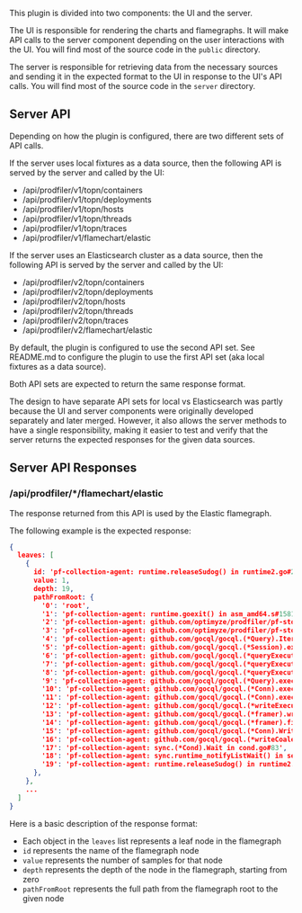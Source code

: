 This plugin is divided into two components: the UI and the server.

The UI is responsible for rendering the charts and flamegraphs. It will make
API calls to the server component depending on the user interactions with the
UI. You will find most of the source code in the `public` directory.

The server is responsible for retrieving data from the necessary sources and
sending it in the expected format to the UI in response to the UI's API calls.
You will find most of the source code in the `server` directory.

## Server API

Depending on how the plugin is configured, there are two different sets of API
calls.

If the server uses local fixtures as a data source, then the following API is
served by the server and called by the UI:

* /api/prodfiler/v1/topn/containers
* /api/prodfiler/v1/topn/deployments
* /api/prodfiler/v1/topn/hosts
* /api/prodfiler/v1/topn/threads
* /api/prodfiler/v1/topn/traces
* /api/prodfiler/v1/flamechart/elastic

If the server uses an Elasticsearch cluster as a data source, then the following
API is served by the server and called by the UI:

* /api/prodfiler/v2/topn/containers
* /api/prodfiler/v2/topn/deployments
* /api/prodfiler/v2/topn/hosts
* /api/prodfiler/v2/topn/threads
* /api/prodfiler/v2/topn/traces
* /api/prodfiler/v2/flamechart/elastic

By default, the plugin is configured to use the second API set. See README.md to
configure the plugin to use the first API set (aka local fixtures as a data
source).

Both API sets are expected to return the same response format.

The design to have separate API sets for local vs Elasticsearch was partly
because the UI and server components were originally developed separately and
later merged. However, it also allows the server methods to have a single
responsibility, making it easier to test and verify that the server returns
the expected responses for the given data sources.

## Server API Responses

### /api/prodfiler/*/flamechart/elastic

The response returned from this API is used by the Elastic flamegraph.

The following example is the expected response:

```json
{
  leaves: [
    {
      id: 'pf-collection-agent: runtime.releaseSudog() in runtime2.go#282',
      value: 1,
      depth: 19,
      pathFromRoot: {
        '0': 'root',
        '1': 'pf-collection-agent: runtime.goexit() in asm_amd64.s#1581',
        '2': 'pf-collection-agent: github.com/optimyze/prodfiler/pf-storage-backend/storagebackend/storagebackendv1.(*ScyllaExecutor).Start.func1 in scyllaexecutor.go#102',
        '3': 'pf-collection-agent: github.com/optimyze/prodfiler/pf-storage-backend/storagebackend/storagebackendv1.(*ScyllaExecutor).executeQueryAndReadResults in scyllaexecutor.go#158',
        '4': 'pf-collection-agent: github.com/gocql/gocql.(*Query).Iter in session.go#1246',
        '5': 'pf-collection-agent: github.com/gocql/gocql.(*Session).executeQuery in session.go#463',
        '6': 'pf-collection-agent: github.com/gocql/gocql.(*queryExecutor).executeQuery in query_executor.go#66',
        '7': 'pf-collection-agent: github.com/gocql/gocql.(*queryExecutor).do in query_executor.go#127',
        '8': 'pf-collection-agent: github.com/gocql/gocql.(*queryExecutor).attemptQuery in query_executor.go#32',
        '9': 'pf-collection-agent: github.com/gocql/gocql.(*Query).execute in session.go#1044',
        '10': 'pf-collection-agent: github.com/gocql/gocql.(*Conn).executeQuery in conn.go#1129',
        '11': 'pf-collection-agent: github.com/gocql/gocql.(*Conn).exec in conn.go#916',
        '12': 'pf-collection-agent: github.com/gocql/gocql.(*writeExecuteFrame).writeFrame in frame.go#1618',
        '13': 'pf-collection-agent: github.com/gocql/gocql.(*framer).writeExecuteFrame in frame.go#1643',
        '14': 'pf-collection-agent: github.com/gocql/gocql.(*framer).finishWrite in frame.go#788',
        '15': 'pf-collection-agent: github.com/gocql/gocql.(*Conn).Write in conn.go#319',
        '16': 'pf-collection-agent: github.com/gocql/gocql.(*writeCoalescer).Write in conn.go#829',
        '17': 'pf-collection-agent: sync.(*Cond).Wait in cond.go#83',
        '18': 'pf-collection-agent: sync.runtime_notifyListWait() in sema.go#498',
        '19': 'pf-collection-agent: runtime.releaseSudog() in runtime2.go#282',
      },
    },
    ...
  ]
}
```

Here is a basic description of the response format:

* Each object in the `leaves` list represents a leaf node in the flamegraph
* `id` represents the name of the flamegraph node
* `value` represents the number of samples for that node
* `depth` represents the depth of the node in the flamegraph, starting from zero
* `pathFromRoot` represents the full path from the flamegraph root to the given node
